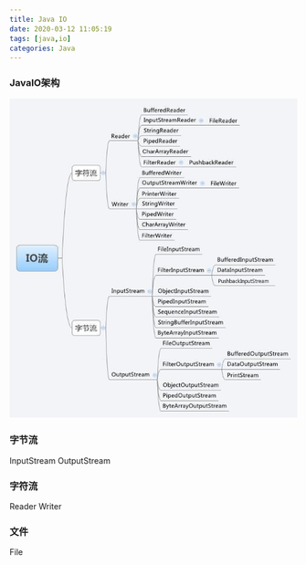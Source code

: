 ```yaml
---
title: Java IO
date: 2020-03-12 11:05:19
tags: [java,io]
categories: Java
---
```


### JavaIO架构

![](javaio/javaio.png)

<!--more-->

### 字节流 
InputStream 
OutputStream

### 字符流 
Reader 
Writer

### 文件 
File
